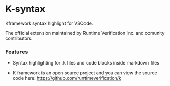 # K-syntax

Kframework syntax highlight for VSCode.

The official extension maintained by Runtime Verification Inc.
and comunity contributors.

### Features

- Syntax highlighting for .k files and code blocks inside markdown files

- K framework is an open source project and you can view the source code here: https://github.com/runtimeverification/k
